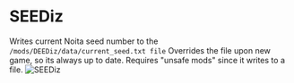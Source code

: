 # SEEDiz
Writes current Noita seed number to the `/mods/DEEDiz/data/current_seed.txt file`
Overrides the file upon new game, so its always up to date.
Requires "unsafe mods" since it writes to a file.
![SEEDiz](https://github.com/WUOTE/SEEDiz/assets/106106310/eb731c04-6197-48db-96f3-bf4090ebcedc)
